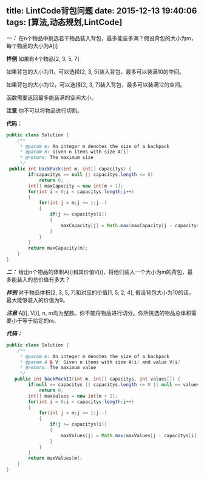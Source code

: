 title: LintCode背包问题
date: 2015-12-13 19:40:06
tags: [算法,动态规划,LintCode]
---

***一：***
在n个物品中挑选若干物品装入背包，最多能装多满？假设背包的大小为m，每个物品的大小为A[i]

**样例**
如果有4个物品[2, 3, 5, 7]

如果背包的大小为11，可以选择[2, 3, 5]装入背包，最多可以装满10的空间。

如果背包的大小为12，可以选择[2, 3, 7]装入背包，最多可以装满12的空间。

函数需要返回最多能装满的空间大小。

**注意**
你不可以将物品进行切割。

**代码：**
```java
public class Solution {
    /**
     * @param m: An integer m denotes the size of a backpack
     * @param A: Given n items with size A[i]
     * @return: The maximum size
     */
 public int backPack(int m, int[] capacitys) {
		if(capacitys == null || capacitys.length <= 0)
			return 0;
		int[] maxCapacity = new int[m + 1];
		for(int i = 0;i < capacitys.length;i++)
		{
			for(int j = m;j >= 1;j--)
			{
				if(j >= capacitys[i])
				{
					maxCapacity[j] = Math.max(maxCapacity[j - capacitys[i]] + capacitys[i], maxCapacity[j]);
				}
			}
		}
		return maxCapacity[m];
	}
}
```

***二：***
给出n个物品的体积A[i]和其价值V[i]，将他们装入一个大小为m的背包，最多能装入的总价值有多大？

***样例***
对于物品体积[2, 3, 5, 7]和对应的价值[1, 5, 2, 4], 假设背包大小为10的话，最大能够装入的价值为9。

***注意***
A[i], V[i], n, m均为整数。你不能将物品进行切分。你所挑选的物品总体积需要小于等于给定的m。

***代码：***
```java
public class Solution {
    /**
     * @param m: An integer m denotes the size of a backpack
     * @param A & V: Given n items with size A[i] and value V[i]
     * @return: The maximum value
     */
   public int backPackII(int m, int[] capacitys, int values[]) {
		if(null == capacitys || capacitys.length <= 0 || null == values || values.length <= 0)
			return 0;
		int[] maxValues = new int[m + 1];
		for(int i = 0;i < capacitys.length;i++)
		{
			for(int j = m;j >= 1;j--)
			{
				if(j >= capacitys[i])
				{
					maxValues[j] = Math.max(maxValues[j - capacitys[i]] + values[i], maxValues[j]);
				}
			}
		}
		return maxValues[m];
	}
}
```